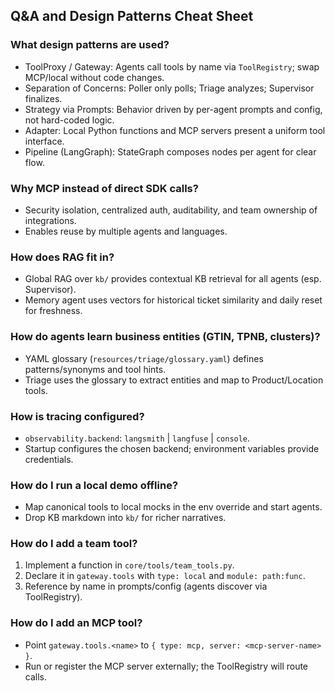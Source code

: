 ## Q&A and Design Patterns Cheat Sheet

### What design patterns are used?
- ToolProxy / Gateway: Agents call tools by name via `ToolRegistry`; swap MCP/local without code changes.
- Separation of Concerns: Poller only polls; Triage analyzes; Supervisor finalizes.
- Strategy via Prompts: Behavior driven by per-agent prompts and config, not hard-coded logic.
- Adapter: Local Python functions and MCP servers present a uniform tool interface.
- Pipeline (LangGraph): StateGraph composes nodes per agent for clear flow.

### Why MCP instead of direct SDK calls?
- Security isolation, centralized auth, auditability, and team ownership of integrations.
- Enables reuse by multiple agents and languages.

### How does RAG fit in?
- Global RAG over `kb/` provides contextual KB retrieval for all agents (esp. Supervisor).
- Memory agent uses vectors for historical ticket similarity and daily reset for freshness.

### How do agents learn business entities (GTIN, TPNB, clusters)?
- YAML glossary (`resources/triage/glossary.yaml`) defines patterns/synonyms and tool hints.
- Triage uses the glossary to extract entities and map to Product/Location tools.

### How is tracing configured?
- `observability.backend`: `langsmith` | `langfuse` | `console`.
- Startup configures the chosen backend; environment variables provide credentials.

### How do I run a local demo offline?
- Map canonical tools to local mocks in the env override and start agents.
- Drop KB markdown into `kb/` for richer narratives.

### How do I add a team tool?
1. Implement a function in `core/tools/team_tools.py`.
2. Declare it in `gateway.tools` with `type: local` and `module: path:func`.
3. Reference by name in prompts/config (agents discover via ToolRegistry).

### How do I add an MCP tool?
- Point `gateway.tools.<name>` to `{ type: mcp, server: <mcp-server-name> }`.
- Run or register the MCP server externally; the ToolRegistry will route calls.


